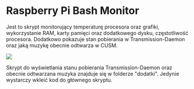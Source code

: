 # Raspberry Pi Bash Monitor
Jest to skrypt monitorujący temperaturę procesora oraz grafiki, wykorzystanie RAM, karty pamięci oraz dodatkowego dysku, częstotliwość procesora. Dodatkowo pokazuje stan pobierania w Transmission-Daemon oraz jaką muzykę obecnie odtwarza w CUSM. 

<img src="https://i.imgur.com/9yykJPM.png" />

Skrypt do wyświetlania stanu pobierania Transmission-Daemon oraz obecnie odtwarzana muzyka znajduje się w folderze "dodatki". Jedynie wystarczy wkleić kod do głównego skryptu.   
